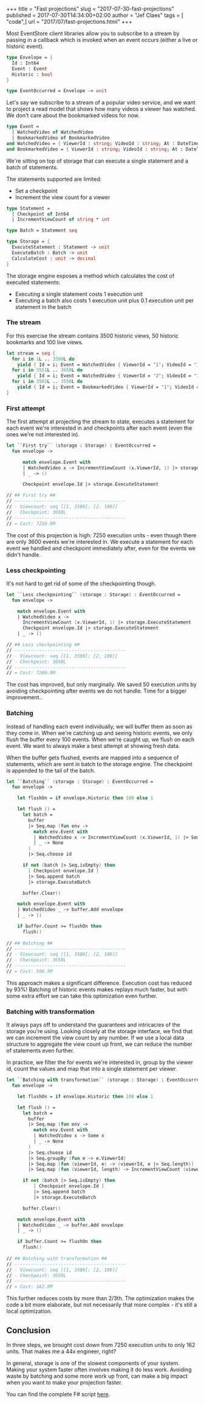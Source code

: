 +++
title = "Fast projections"
slug = "2017-07-30-fast-projections"
published = 2017-07-30T14:34:00+02:00
author = "Jef Claes"
tags = [ "code",]
url = "2017/07/fast-projections.html"
+++

Most EventStore client libraries allow you to subscribe to a stream by
passing in a callback which is invoked when an event occurs (either a
live or historic event).

```fsharp
type Envelope = {
  Id : Int64
  Event : Event
  Historic : bool
}

type EventOccurred = Envelope -> unit
```  

Let's say we subscribe to a stream of a popular video service, and we
want to project a read model that shows how many videos a viewer has
watched. We don't care about the bookmarked videos for now.

```fsharp
type Event =
  | WatchedVideo of WatchedVideo
  | BookmarkedVideo of BookmarkedVideo
and WatchedVideo = { ViewerId : string; VideoId : string; At : DateTime }
and BookmarkedVideo = { ViewerId : string; VideoId : string; At : DateTime }
```

We're sitting on top of storage that can execute a single statement and
a batch of statements.  
  
The statements supported are limited:  
- Set a checkpoint
- Increment the view count for a viewer

```fsharp
type Statement =
  | Checkpoint of Int64
  | IncrementViewCount of string * int

type Batch = Statement seq

type Storage = {
  ExecuteStatement : Statement -> unit
  ExecuteBatch : Batch -> unit
  CalculateCost : unit -> decimal
}
```
  
The storage engine exposes a method which calculates the cost of
executed statements:  
- Executing a single statement costs 1 execution unit
- Executing a batch also costs 1 execution unit plus 0.1 execution unit per statement in the batch

### The stream

For this exercise the stream contains 3500 historic views, 50 historic
bookmarks and 100 live views.  

```fsharp
let stream = seq {
  for i in 1L .. 3500L do
    yield { Id = i; Event = WatchedVideo { ViewerId = "1"; VideoId = "1"; At = DateTime.UtcNow }; Historic = true }
  for i in 3551L .. 3650L do
    yield { Id = i; Event = WatchedVideo { ViewerId = "2"; VideoId = "1"; At = DateTime.UtcNow }; Historic = false }
  for i in 3501L .. 3550L do 
    yield { Id = i; Event = BookmarkedVideo { ViewerId = "1"; VideoId = "1"; At = DateTime.UtcNow }; Historic = true }
}
```

### First attempt  
  
The first attempt at projecting the stream to state, executes a
statement for each event we're interested in and checkpoints after each
event (even the ones we're not interested in).  

```fsharp
let ``First try`` (storage : Storage) : EventOccurred =
  fun envelope ->

      match envelope.Event with
      | WatchedVideo x -> IncrementViewCount (x.ViewerId, 1) |> storage.ExecuteStatement
      | _ -> ()

      Checkpoint envelope.Id |> storage.ExecuteStatement

// ## First try ##
// -----------------------------------------
// - Viewcount: seq [[1, 3500]; [2, 100]]
// - Checkpoint: 3650L
// -----------------------------------------
// = Cost: 7250.0M
```  

The cost of this projection is high: 7250 execution units - even though
there are only 3600 events we're interested in. We execute a statement
for each event we handled and checkpoint immediately after, even for the
events we didn't handle.  
  
### Less checkpointing  

It's not hard to get rid of some of the checkpointing though.

```fsharp
let ``Less checkpointing`` (storage : Storage) : EventOccurred =
  fun envelope ->

    match envelope.Event with
    | WatchedVideo x ->
      IncrementViewCount (x.ViewerId, 1) |> storage.ExecuteStatement
      Checkpoint envelope.Id |> storage.ExecuteStatement
    | _ -> ()

// ## Less checkpointing ##
// -----------------------------------------
// - Viewcount: seq [[1, 3500]; [2, 100]]
// - Checkpoint: 3650L
// -----------------------------------------
// = Cost: 7200.0M
```  

The cost has improved, but only marginally. We saved 50 execution units
by avoiding checkpointing after events we do not handle. Time for a
bigger improvement..  
  
### Batching  
  
Instead of handling each event individually, we will buffer them as
soon as they come in. When we're catching up and seeing historic events,
we only flush the buffer every 100 events. When we're caught up, we
flush on each event. We want to always make a best attempt at showing
fresh data.  
  
When the buffer gets flushed, events are mapped into a sequence of
statements, which are sent in batch to the storage engine. The
checkpoint is appended to the tail of the batch.

```fsharp
let ``Batching`` (storage : Storage) : EventOccurred =
  fun envelope ->

    let flushOn = if envelope.Historic then 100 else 1

    let flush () =
      let batch =
        buffer
        |> Seq.map (fun env ->
          match env.Event with
          | WatchedVideo x -> IncrementViewCount (x.ViewerId, 1) |> Some
          | _ -> None
        )
        |> Seq.choose id

      if not (batch |> Seq.isEmpty) then
        [ Checkpoint envelope.Id ]
        |> Seq.append batch
        |> storage.ExecuteBatch

      buffer.Clear()

    match envelope.Event with
    | WatchedVideo _ -> buffer.Add envelope
    | _ -> ()

    if buffer.Count >= flushOn then
      flush()
      
// ## Batching ##
// -----------------------------------------
// - Viewcount: seq [[1, 3500]; [2, 100]]
// - Checkpoint: 3650L
// -----------------------------------------
// = Cost: 508.5M
```

This approach makes a significant difference. Execution cost has reduced
by 93%! Batching of historic events makes replays much faster, but with
some extra effort we can take this optimization even further.  
  
### Batching with transformation  
  
It always pays off to understand the guarantees and intricacies of the
storage you're using. Looking closely at the storage interface, we find
that we can increment the view count by any number. If we use a local
data structure to aggregate the view count up front, we can reduce the
number of statements even further.  
  
In practice, we filter the for events we're interested in, group by the
viewer id, count the values and map that into a single statement per
viewer.

```fsharp
let ``Batching with transformation`` (storage : Storage) : EventOccurred =
  fun envelope ->

    let flushOn = if envelope.Historic then 100 else 1

    let flush () =
      let batch =
        buffer
        |> Seq.map (fun env -> 
          match env.Event with 
          | WatchedVideo x -> Some x 
          | _ -> None
        )
        |> Seq.choose id
        |> Seq.groupBy (fun e -> e.ViewerId)
        |> Seq.map (fun (viewerId, e) -> (viewerId, e |> Seq.length))
        |> Seq.map (fun (viewerId, length) -> IncrementViewCount (viewerId, length))

      if not (batch |> Seq.isEmpty) then
          [ Checkpoint envelope.Id ]
          |> Seq.append batch
          |> storage.ExecuteBatch

      buffer.Clear()

    match envelope.Event with
    | WatchedVideo _ -> buffer.Add envelope
    | _ -> ()

    if buffer.Count >= flushOn then
      flush()
 
// ## Batching with transformation ##
// -----------------------------------------
// - Viewcount: seq [[1, 3500]; [2, 100]]
// - Checkpoint: 3650L
// -----------------------------------------
// = Cost: 162.0M
```

This further reduces costs by more than 2/3th. The optimization makes
the code a bit more elaborate, but not necessarily that more complex -
it's still a local optimization.  
  
## Conclusion  
  
In three steps, we brought cost down from 7250 execution units to only
162 units. That makes me a 44x engineer, right?  
  
In general, storage is one of the slowest components of your system.
Making your system faster often involves making it do less work.
Avoiding waste by batching and some more work up front, can make a big
impact when you want to make your projection faster.  
  
You can find the complete F\# script
[here](https://gist.github.com/JefClaes/215d202fcdf9aa58968b92a129241292).
